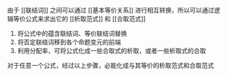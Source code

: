 ---
---

由于 [[联结词]] 之间可以通过 [[基本等价关系]] 进行相互转换，所以可以通过逻辑等价公式来求出它的 [[析取范式]] 和 [[合取范式]]

1. 将公式中的蕴含联结词、等价联结词替换
2. 将否定联结词移到各个命题变元的前端
3. 利用分配率，可将公式化成一些合取式的析取，或者一些析取式的合取

对于任意一个公式，经过以上步骤，必能化成与其等价的析取范式和合取范式

